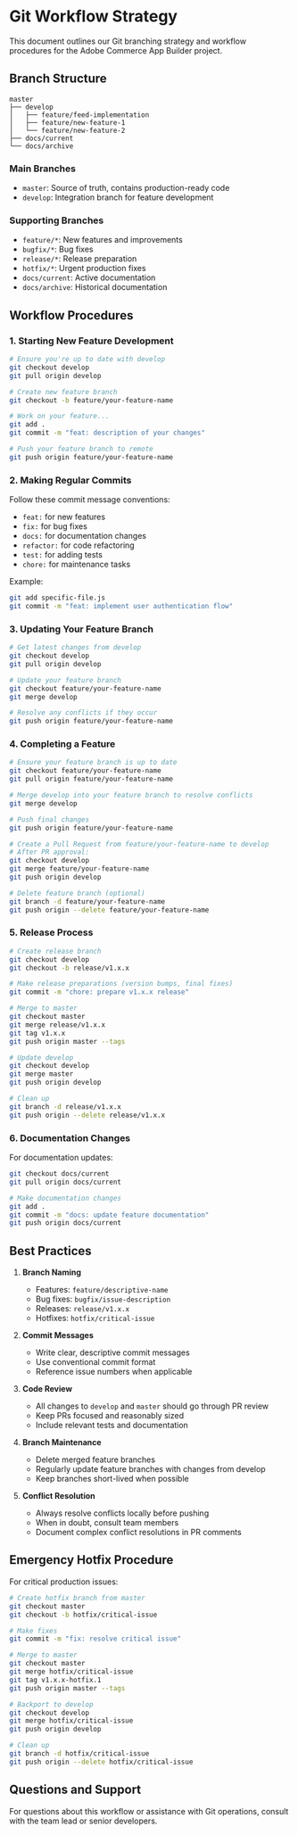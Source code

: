 # Git Workflow Strategy

This document outlines our Git branching strategy and workflow procedures for the Adobe Commerce App Builder project.

## Branch Structure

```tree
master
├── develop
│   ├── feature/feed-implementation
│   ├── feature/new-feature-1
│   └── feature/new-feature-2
├── docs/current
└── docs/archive
```

### Main Branches

- `master`: Source of truth, contains production-ready code
- `develop`: Integration branch for feature development

### Supporting Branches

- `feature/*`: New features and improvements
- `bugfix/*`: Bug fixes
- `release/*`: Release preparation
- `hotfix/*`: Urgent production fixes
- `docs/current`: Active documentation
- `docs/archive`: Historical documentation

## Workflow Procedures

### 1. Starting New Feature Development

```bash
# Ensure you're up to date with develop
git checkout develop
git pull origin develop

# Create new feature branch
git checkout -b feature/your-feature-name

# Work on your feature...
git add .
git commit -m "feat: description of your changes"

# Push your feature branch to remote
git push origin feature/your-feature-name
```

### 2. Making Regular Commits

Follow these commit message conventions:

- `feat:` for new features
- `fix:` for bug fixes
- `docs:` for documentation changes
- `refactor:` for code refactoring
- `test:` for adding tests
- `chore:` for maintenance tasks

Example:

```bash
git add specific-file.js
git commit -m "feat: implement user authentication flow"
```

### 3. Updating Your Feature Branch

```bash
# Get latest changes from develop
git checkout develop
git pull origin develop

# Update your feature branch
git checkout feature/your-feature-name
git merge develop

# Resolve any conflicts if they occur
git push origin feature/your-feature-name
```

### 4. Completing a Feature

```bash
# Ensure your feature branch is up to date
git checkout feature/your-feature-name
git pull origin feature/your-feature-name

# Merge develop into your feature branch to resolve conflicts
git merge develop

# Push final changes
git push origin feature/your-feature-name

# Create a Pull Request from feature/your-feature-name to develop
# After PR approval:
git checkout develop
git merge feature/your-feature-name
git push origin develop

# Delete feature branch (optional)
git branch -d feature/your-feature-name
git push origin --delete feature/your-feature-name
```

### 5. Release Process

```bash
# Create release branch
git checkout develop
git checkout -b release/v1.x.x

# Make release preparations (version bumps, final fixes)
git commit -m "chore: prepare v1.x.x release"

# Merge to master
git checkout master
git merge release/v1.x.x
git tag v1.x.x
git push origin master --tags

# Update develop
git checkout develop
git merge master
git push origin develop

# Clean up
git branch -d release/v1.x.x
git push origin --delete release/v1.x.x
```

### 6. Documentation Changes

For documentation updates:

```bash
git checkout docs/current
git pull origin docs/current

# Make documentation changes
git add .
git commit -m "docs: update feature documentation"
git push origin docs/current
```

## Best Practices

1. **Branch Naming**
   - Features: `feature/descriptive-name`
   - Bug fixes: `bugfix/issue-description`
   - Releases: `release/v1.x.x`
   - Hotfixes: `hotfix/critical-issue`

2. **Commit Messages**
   - Write clear, descriptive commit messages
   - Use conventional commit format
   - Reference issue numbers when applicable

3. **Code Review**
   - All changes to `develop` and `master` should go through PR review
   - Keep PRs focused and reasonably sized
   - Include relevant tests and documentation

4. **Branch Maintenance**
   - Delete merged feature branches
   - Regularly update feature branches with changes from develop
   - Keep branches short-lived when possible

5. **Conflict Resolution**
   - Always resolve conflicts locally before pushing
   - When in doubt, consult team members
   - Document complex conflict resolutions in PR comments

## Emergency Hotfix Procedure

For critical production issues:

```bash
# Create hotfix branch from master
git checkout master
git checkout -b hotfix/critical-issue

# Make fixes
git commit -m "fix: resolve critical issue"

# Merge to master
git checkout master
git merge hotfix/critical-issue
git tag v1.x.x-hotfix.1
git push origin master --tags

# Backport to develop
git checkout develop
git merge hotfix/critical-issue
git push origin develop

# Clean up
git branch -d hotfix/critical-issue
git push origin --delete hotfix/critical-issue
```

## Questions and Support

For questions about this workflow or assistance with Git operations, consult with the team lead or senior developers.

